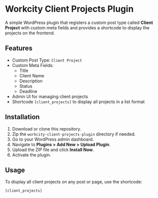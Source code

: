 # Workcity Client Projects Plugin

A simple WordPress plugin that registers a custom post type called **Client Project** with custom meta fields and provides a shortcode to display the projects on the frontend.

## Features

- Custom Post Type: `Client Project`
- Custom Meta Fields:
  - Title
  - Client Name
  - Description
  - Status
  - Deadline
- Admin UI for managing client projects
- Shortcode `[client_projects]` to display all projects in a list format

## Installation

1. Download or clone this repository.
2. Zip the `workcity-client-projects-plugin` directory if needed.
3. Go to your WordPress admin dashboard.
4. Navigate to **Plugins > Add New > Upload Plugin**.
5. Upload the ZIP file and click **Install Now**.
6. Activate the plugin.

## Usage

To display all client projects on any post or page, use the shortcode:

```plaintext
[client_projects]
